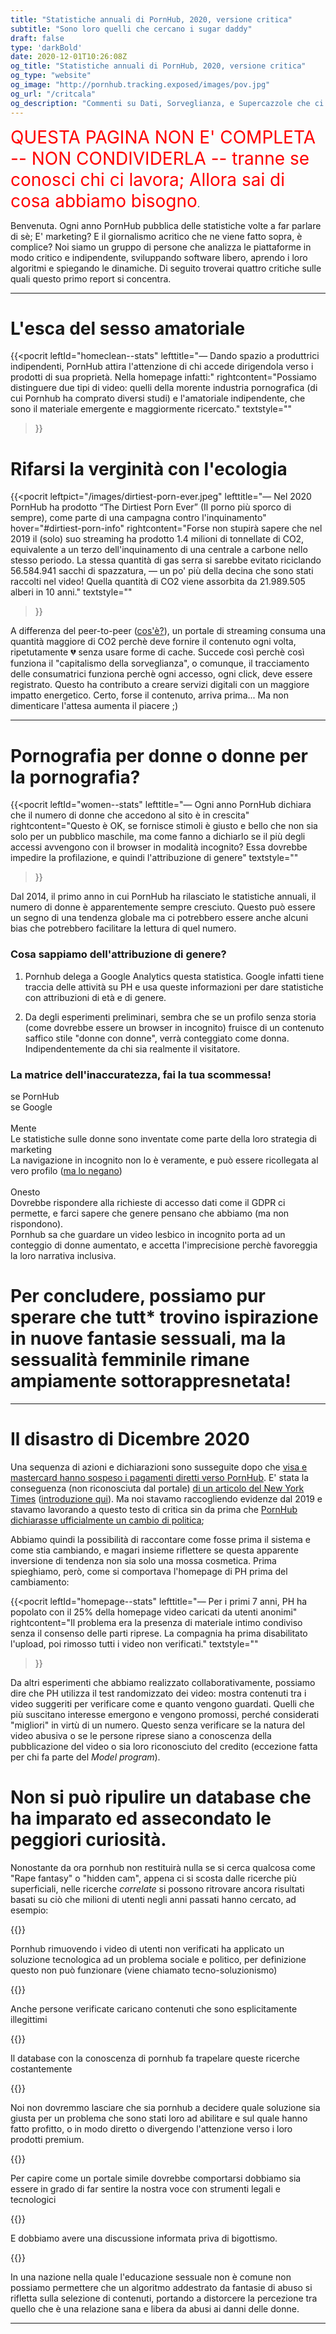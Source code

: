 ```yaml
---
title: "Statistiche annuali di PornHub, 2020, versione critica"
subtitle: "Sono loro quelli che cercano i sugar daddy"
draft: false
type: 'darkBold'
date: 2020-12-01T10:26:08Z
og_title: "Statistiche annuali di PornHub, 2020, versione critica"
og_type: "website"
og_image: "http://pornhub.tracking.exposed/images/pov.jpg"
og_url: "/critcala"
og_description: "Commenti su Dati, Sorveglianza, e Supercazzole che ci racconta per stuzzicarci la curisità"
---
```


<span style="font-size:2em; color:red">QUESTA PAGINA NON E' COMPLETA -- NON CONDIVIDERLA -- tranne se conosci chi ci lavora; Allora sai di cosa abbiamo bisogno</span>.

Benvenuta. Ogni anno PornHub pubblica delle statistiche volte a far parlare di sè; E' marketing? E il giornalismo acritico che ne viene fatto sopra, è complice? Noi siamo un gruppo di persone che analizza le piattaforme in modo critico e indipendente, sviluppando software libero, aprendo i loro algoritmi e spiegando le dinamiche. Di seguito troverai quattro critiche sulle quali questo primo report si concentra.

---

# L'esca del sesso amatoriale

{{<pocrit
    leftId="homeclean--stats"
    lefttitle="— Dando spazio a produttrici indipendenti, PornHub attira l'attenzione di chi accede dirigendola verso i prodotti di sua proprietà. Nella homepage infatti:"
    rightcontent="Possiamo distinguere due tipi di video: quelli della morente industria pornografica (di cui Pornhub ha comprato diversi studi) e l'amatoriale indipendente, che sono il materiale emergente e maggiormente ricercato."
    textstyle=""
>}}

# Rifarsi la verginità con l'ecologia

{{<pocrit
    leftpict="/images/dirtiest-porn-ever.jpeg"
    lefttitle="— Nel 2020 PornHub ha prodotto “The Dirtiest Porn Ever” (Il porno più sporco di sempre), come parte di una campagna contro l'inquinamento"
    hover="#dirtiest-porn-info"
    rightcontent="Forse non stupirà sapere che nel 2019 il (solo) suo streaming ha prodotto 1.4 milioni di tonnellate di CO2, equivalente a un terzo dell'inquinamento di una centrale a carbone nello stesso periodo. La stessa quantità di gas serra si sarebbe evitato riciclando 56.584.941 sacchi di spazzatura, — un po' più della decina che sono stati raccolti nel video! Quella quantità di CO2 viene assorbita da 21.989.505 alberi in 10 anni."
    textstyle=""
>}}
<div hidden class="pocrit--loaded" id="dirtiest-porn-info">
    <h4>(their description)</h4>
    <p>Pornhub is all about getting dirty, and so are we. But when it comes to the millions of tons of waste that wash up on our shores each year, we could all stand to clean up our act. That’s why we teamed up with them to create The Dirtiest Porn Ever: An adult film shot on one of the most polluted beaches in the world. And to help clean it up… we want you to get down and dirty. For every view of this video, Pornhub will make a donation to Ocean Polymers to help them in their efforts to help preserve our oceans and beaches. For more information, and tips on how you can help, visit www.dirtiestporn.com To find out more about Ocean Polymer, visit <a href="https://www.cleanourocean.com/" target=_blank>https://www.cleanourocean.com/</a>.</p>
</div>

A differenza del peer-to-peer (<a href="https://it.wikipedia.org/wiki/Peer-to-peer">cos'è?</a>), un portale di streaming consuma una quantità maggiore di CO2 perchè deve fornire il contenuto ogni volta, ripetutamente 💔 senza usare forme di cache. Succede così perchè così funziona il "capitalismo della sorveglianza", o comunque, il tracciamento delle consumatrici funziona perchè ogni accesso, ogni click, deve essere registrato. Questo ha contributo a creare servizi digitali con un maggiore impatto energetico. Certo, forse il contenuto, arriva prima... Ma non dimenticare l'attesa aumenta il piacere ;)

---
# Pornografia per donne o donne per la pornografia?

{{<pocrit
    leftId="women--stats"
    lefttitle="— Ogni anno PornHub dichiara che il numero di donne che accedono al sito è in crescita"
    rightcontent="Questo è OK, se fornisce stimoli è giusto e bello che non sia solo per un pubblico maschile, ma come fanno a dichiarlo se il più degli accessi avvengono con il browser in modalità incognito? Essa dovrebbe impedire la profilazione, e quindi l'attribuzione di genere"
    textstyle=""
>}}

Dal 2014, il primo anno in cui PornHub ha rilasciato le statistiche annuali, il numero di donne è apparentemente sempre cresciuto. Questo può essere un segno di una tendenza globale ma ci potrebbero essere anche alcuni bias che potrebbero facilitare la lettura di quel numero.

### Cosa sappiamo dell'attribuzione di genere?

1. Pornhub delega a Google Analytics questa statistica. Google infatti tiene traccia delle attività su PH e usa queste informazioni per dare statistiche con attribuzioni di età e di genere.

2. Da degli esperimenti preliminari, sembra che se un profilo senza storia (come dovrebbe essere un browser in incognito) fruisce di un contenuto saffico stile "donne con donne", verrà conteggiato come donna. Indipendentemente da chi sia realmente il visitatore.

### La matrice dell'inaccuratezza, fai la tua scommessa!

<div class="row">
    <div class="col-2"></div>
    <div class="col-5 big text-center">se PornHub</div>
    <div class="col-5 big text-center lastcolumn">se Google</div>
</div>
<div class="row">
    <div class="col-2 big"><br>Mente</div>
    <div class="col-5 core">Le statistiche sulle donne sono inventate come parte della loro strategia di marketing</div>
    <div class="col-5 core lastcolumn">La navigazione in incognito non lo è veramente, e può essere ricollegata al vero profilo (<a href="https://www.bbc.com/news/business-52887340" target=_blank>ma lo negano</a>)</div>
</div>
<div class="row">
    <div class="col-2 big lastrow"><br>Onesto</div>
    <div class="col-5 core lastrow">Dovrebbe rispondere alla richieste di accesso dati come il GDPR ci permette, e farci sapere che genere pensano che abbiamo (ma non rispondono).</div>
    <div class="col-5 core lastcolumn lastrow">Pornhub sa che guardare un video lesbico in incognito porta ad un conteggio di donne aumentato, e accetta l'imprecisione perchè favoreggia la loro narrativa inclusiva.</div>
</div>

# Per concludere, possiamo pur sperare che tutt* trovino ispirazione in nuove fantasie sessuali, ma la sessualità femminile rimane ampiamente sottorappresnetata!

---
# Il disastro di Dicembre 2020

Una sequenza di azioni e dichiarazioni sono susseguite dopo che [visa e mastercard hanno sospeso i pagamenti diretti verso PornHub](https://www.reuters.com/article/us-pornhub-mastercard/mastercard-to-stop-processing-payments-on-pornhub-cites-unlawful-content-idUSKBN28K30C). E' stata la conseguenza (non riconosciuta dal portale) [di un articolo del New York Times](https://www.nytimes.com/2020/12/04/opinion/sunday/pornhub-rape-trafficking.html) ([introduzione qui](https://static.nytimes.com/email-content/NK_sample.html)). Ma noi stavamo raccogliendo evidenze dal 2019 e stavamo lavorando a questo testo di critica sin da prima che [PornHub dichiarasse ufficialmente un cambio di politica](https://help.pornhub.com/hc/en-us/categories/360002934613);

Abbiamo quindi la possibilità di raccontare come fosse prima il sistema e come stia cambiando, e magari insieme riflettere se questa apparente inversione di tendenza non sia solo una mossa cosmetica. Prima spieghiamo, però, come si comportava l'homepage di PH prima del cambiamento:

{{<pocrit
    leftId="homepage--stats"
    lefttitle="— Per i primi 7 anni, PH ha popolato con il 25% della homepage video caricati da utenti anonimi"
    rightcontent="Il problema era la presenza di materiale intimo condiviso senza il consenso delle parti riprese. La compagnia ha prima disabilitato l'upload, poi rimosso tutti i video non verificati."
    textstyle=""
>}}

Da altri esperimenti che abbiamo realizzato collaborativamente, possiamo dire che PH utilizza il test randomizzato dei video: mostra contenuti tra i video suggeriti per verificare come e quanto vengono guardati. Quelli che più suscitano interesse emergono e vengono promossi, perché considerati "migliori" in virtù di un numero. Questo senza verificare se la natura del video abusiva o se le persone riprese siano a conoscenza della pubblicazione del video o sia loro riconosciuto del credito (eccezione fatta per chi fa parte del _Model program_).

# Non si può ripulire un database che ha imparato ed assecondato le peggiori curiosità.

Nonostante da ora pornhub non restituirà nulla se si cerca qualcosa come "Rape fantasy" o "hidden cam", appena ci si scosta dalle ricerche più superficiali, nelle ricerche _correlate_ si possono ritrovare ancora risultati basati su ciò che milioni di utenti negli anni passati hanno cercato, ad esempio:

{{<bord-img href="/images/pocrin/image1.png">}}

Pornhub rimuovendo i video di utenti non verificati ha applicato un soluzione tecnologica ad un problema sociale e politico, per definizione questo non può funzionare (viene chiamato tecno-soluzionismo)

{{<bord-img href="/images/pocrin/image3.png">}}

Anche persone verificate caricano contenuti che sono esplicitamente illegittimi

{{<bord-img href="/images/pocrin/image4.png">}}

Il database con la conoscenza di pornhub fa trapelare queste ricerche costantemente

{{<bord-img href="/images/pocrin/image5.png">}}

Noi non dovremmo lasciare che sia pornhub a decidere quale soluzione sia giusta per un problema che sono stati loro ad abilitare e sul quale hanno fatto profitto, o in modo diretto o divergendo l'attenzione verso i loro prodotti premium.

{{<bord-img href="/images/pocrin/image6.png">}}

Per capire come un portale simile dovrebbe comportarsi dobbiamo sia essere in grado di far sentire la nostra voce con strumenti legali e tecnologici

{{<bord-img href="/images/pocrin/image7.png">}}

E dobbiamo avere una discussione informata priva di bigottismo.

{{<bord-img href="/images/pocrin/image10.png">}}

In una nazione nella quale l'educazione sessuale non è comune non possiamo permettere che un algoritmo addestrato da fantasie di abuso si rifletta sulla selezione di contenuti, portando a distorcere la percezione tra quello che è una relazione sana e libera da abusi ai danni delle donne.

---



<!-- default c3-js includes -->
<link href="/css/c3.css" rel="stylesheet">
<script src="/js/d3.min.js"></script>
<script src="/js/c3.min.js"></script>
<script src="/js/global.js"></script>

<!-- specialized customization -->
<script src="/js/critical-insights.js"></script>
<link href="/css/critical-insights.css" rel="stylesheet">

<script type="text/javascript">
    $(document).ready(renderHomecleanDonut());
    $(document).ready(renderHomepageDonut());
    $(document).ready(renderWomanCounters());
</script>                                                     
